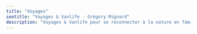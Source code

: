 ```yaml
---
title: "Voyages"
seotitle: "Voyages & Vanlife - Grégory Mignard"
description: "Voyages & Vanlife pour se reconnecter à la nature en famille."
---
```

